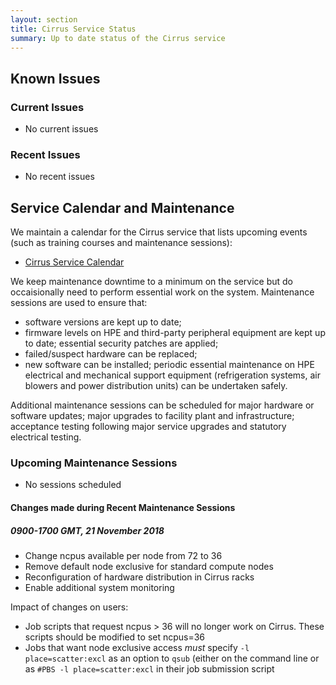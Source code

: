 ```yaml
---
layout: section
title: Cirrus Service Status
summary: Up to date status of the Cirrus service
---
```


## Known Issues

### Current Issues

- No current issues

### Recent Issues

- No recent issues

## Service Calendar and Maintenance

We maintain a calendar for the Cirrus service that lists upcoming events (such
as training courses and maintenance sessions):

- [Cirrus Service Calendar](calendar.html)

We keep maintenance downtime to a minimum on the service but do occaisionally
need to perform essential work on the system. Maintenance sessions are used to 
ensure that:

* software versions are kept up to date;
* firmware levels on HPE and third-party peripheral equipment are kept up to date;
essential security patches are applied;
* failed/suspect hardware can be replaced;
* new software can be installed;
periodic essential maintenance on HPE electrical and mechanical support equipment (refrigeration systems, air blowers and power distribution units) can be undertaken safely.

Additional maintenance sessions can be scheduled for major hardware or software updates; major upgrades to facility plant and infrastructure; acceptance testing following major service upgrades and statutory electrical testing.

### Upcoming Maintenance Sessions

- No sessions scheduled

#### Changes made during Recent Maintenance Sessions

##### 0900-1700 GMT, 21 November 2018 

- Change ncpus available per node from 72 to 36
- Remove default node exclusive for standard compute nodes 
- Reconfiguration of hardware distribution in Cirrus racks
- Enable additional system monitoring

Impact of changes on users: 

- Job scripts that request ncpus > 36 will no longer work on Cirrus. These scripts should be modified 
  to set ncpus=36
- Jobs that want node exclusive access *must* specify `-l place=scatter:excl` as an option to `qsub` 
  (either on the command line or as `#PBS -l place=scatter:excl` in their job submission script


